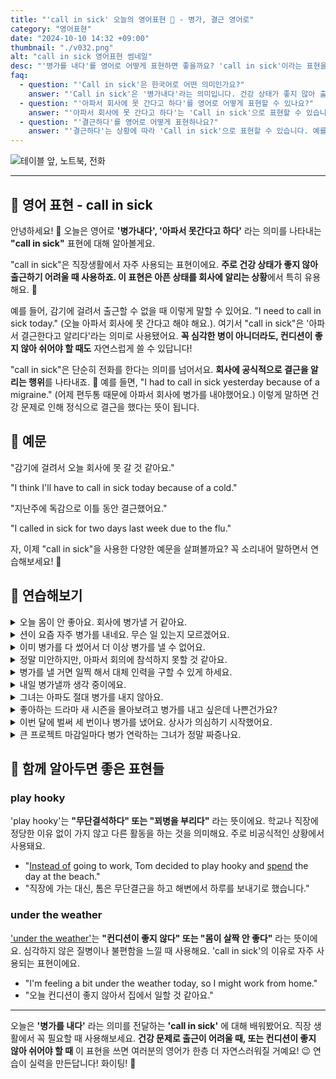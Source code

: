 ```yaml
---
title: "'call in sick' 오늘의 영어표현 🤒 - 병가, 결근 영어로"
category: "영어표현"
date: "2024-10-10 14:32 +09:00"
thumbnail: "./v032.png"
alt: "call in sick 영어표현 썸네일"
desc: "'병가를 내다'를 영어로 어떻게 표현하면 좋을까요? 'call in sick'이라는 표현을 배워봅시다. '감기에 걸려서 오늘 회사에 병가 내야할 것 같아요', '지난주에 독감으로 이틀 동안 아파서 회사에 못 간다고 했어요' 등을 영어로 표현하는 법을 배워봅시다. 다양한 예문을 통해서 연습하고 본인의 표현으로 만들어 보세요."
faq:
  - question: "'Call in sick'은 한국어로 어떤 의미인가요?"
    answer: "'Call in sick'은 '병가내다'라는 의미입니다. 건강 상태가 좋지 않아 출근하기 어려울 때 사용하는 표현입니다."
  - question: "'아파서 회사에 못 간다고 하다'를 영어로 어떻게 표현할 수 있나요?"
    answer: "'아파서 회사에 못 간다고 하다'는 'Call in sick'으로 표현할 수 있습니다. 예를 들어, '오늘 아파서 회사에 못 간다고 해야해요'는 'I need to call in sick today'로 말할 수 있습니다."
  - question: "'결근하다'를 영어로 어떻게 표현하나요?"
    answer: "'결근하다'는 상황에 따라 'Call in sick'으로 표현할 수 있습니다. 예를 들어, '지난주에 독감으로 이틀 동안 결근했어요'는 'I called in sick for two days last week due to the flu'로 말할 수 있습니다."
---
```


![테이블 앞, 노트북, 전화](./v032-1.jpg)

---

## 🌟 영어 표현 - call in sick

안녕하세요! 👋 오늘은 영어로 **'병가내다', '아파서 못간다고 하다'** 라는 의미를 나타내는 **"call in sick"** 표현에 대해 알아볼게요.

"call in sick"은 직장생활에서 자주 사용되는 표현이에요. **주로 건강 상태가 좋지 않아 출근하기 어려울 때 사용하죠. 이 표현은 아픈 상태를 회사에 알리는 상황**에서 특히 유용해요. 🤒

예를 들어, 감기에 걸려서 출근할 수 없을 때 이렇게 말할 수 있어요. "I need to call in sick today." (오늘 아파서 회사에 못 간다고 해야 해요.). 여기서 "call in sick"은 '아파서 결근한다고 알리다'라는 의미로 사용됐어요. **꼭 심각한 병이 아니더라도, 컨디션이 좋지 않아 쉬어야 할 때도** 자연스럽게 쓸 수 있답니다!

"call in sick"은 단순히 전화를 한다는 의미를 넘어서요. **회사에 공식적으로 결근을 알리는 행위**를 나타내죠. 🏢 예를 들면, "I had to call in sick yesterday because of a migraine." (어제 편두통 때문에 아파서 회사에 병가를 내야했어요.) 이렇게 말하면 건강 문제로 인해 정식으로 결근을 했다는 뜻이 됩니다.

## 📖 예문

"감기에 걸려서 오늘 회사에 못 갈 것 같아요."

"I think I'll have to call in sick today because of a cold."

"지난주에 독감으로 이틀 동안 결근했어요."

"I called in sick for two days last week due to the flu."

자, 이제 "call in sick"을 사용한 다양한 예문을 살펴볼까요? 꼭 소리내어 말하면서 연습해보세요! 🚀

## 💬 연습해보기

<details>
<summary>오늘 몸이 안 좋아요. 회사에 병가낼 거 같아요.</summary>
<span>I'm not feeling well today. I think I'm gonna call in sick.</span>
</details>

<details>
<summary>션이 요즘 자주 병가를 내네요. 무슨 일 있는지 모르겠어요.</summary>
<span>Sean's been calling in sick a lot lately. I <a href="/blog/in-english/220.wonder-if/">wonder if</a> everything's okay.</span>
</details>

<details>
<summary>이미 병가를 다 썼어서 더 이상 병가를 낼 수 없어요.</summary>
<span>He's used all his sick days already, so he <a href="/blog/in-english/026.cannot-afford/">can't afford to</a> call in sick again.</span>
</details>

<details>
<summary>정말 미안하지만, 아파서 회의에 참석하지 못할 것 같아요.</summary>
<span>I feel terrible about this, but I might have to call in sick for the meeting.</span>
</details>

<details>
<summary>병가를 낼 거면 일찍 해서 대체 인력을 구할 수 있게 하세요.</summary>
<span>If you're gonna call in sick, do it early so they can find someone to cover your shift.</span>
</details>

<details>
<summary>내일 병가낼까 생각 중이에요.</summary>
<span>I'm thinking of calling in sick tomorrow.</span>
</details>

<details>
<summary>그녀는 아파도 절대 병가를 내지 않아요.</summary>
<span>She never calls in sick, even when she probably should.</span>
</details>

<details>
<summary>좋아하는 드라마 새 시즌을 몰아보려고 병가를 내고 싶은데 나쁜건가요?</summary>
<span>Is it bad that I want to call in sick just to <a href="/blog/in-english/071.binge-watch/">binge-watch</a> the new season of my favorite show?</span>
</details>

<details>
<summary>이번 달에 벌써 세 번이나 병가를 냈어요. 상사가 의심하기 시작했어요.</summary>
<span>He's called in sick three times this month already. The boss is getting suspicious.</span>
</details>

<details>
<summary>큰 프로젝트 마감일마다 병가 연락하는 그녀가 정말 짜증나요.</summary>
<span>She always calls in sick when there's a big project due. It's so annoying.</span>
</details>

## 🤝 함께 알아두면 좋은 표현들

### play hooky

'play hooky'는 **"무단결석하다" 또는 "꾀병을 부리다"** 라는 뜻이에요. 학교나 직장에 정당한 이유 없이 가지 않고 다른 활동을 하는 것을 의미해요. 주로 비공식적인 상황에서 사용돼요.

- "[Instead of](/blog/in-english/169.instead-of/) going to work, Tom decided to play hooky and [spend](/blog/in-english/258.spend/) the day at the beach."
- "직장에 가는 대신, 톰은 무단결근을 하고 해변에서 하루를 보내기로 했습니다."

### under the weather

['under the weather'](/blog/in-english/099.under-the-weather/)는 **"컨디션이 좋지 않다" 또는 "몸이 살짝 안 좋다"** 라는 뜻이에요. 심각하지 않은 질병이나 불편함을 느낄 때 사용해요. 'call in sick'의 이유로 자주 사용되는 표현이에요.

- "I'm feeling a bit under the weather today, so I might work from home."
- "오늘 컨디션이 좋지 않아서 집에서 일할 것 같아요."

---

오늘은 **'병가를 내다'** 라는 의미를 전달하는 **'call in sick'** 에 대해 배워봤어요. 직장 생활에서 꼭 필요할 때 사용해보세요. **건강 문제로 출근이 어려울 때, 또는 컨디션이 좋지 않아 쉬어야 할 때** 이 표현을 쓰면 여러분의 영어가 한층 더 자연스러워질 거예요! 😉 연습이 실력을 만든답니다! 화이팅! 💪
